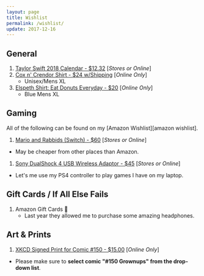 ```yaml
---
layout: page
title: Wishlist
permalink: /wishlist/
update: 2017-12-16
---
```


## General

1. [Taylor Swift 2018 Calendar - $12.32][tswift-calendar] [_Stores or Online_]
1. [Cox n' Crendor Shirt - $24 w/Shipping][cox-n-crendor] [_Online Only_]
   - Unisex/Mens XL
1. [Elspeth Shirt: Eat Donuts Everyday - $20][elspeth-shirt] [_Online Only_]
   - Blue Mens XL

## Gaming

All of the following can be found on my [Amazon Wishlist][amazon wishlist].

1. [Mario and Rabbids (Switch) - $60][mario-and-rabbids] [_Stores or Online_]
  - May be cheaper from other places than Amazon.
1. [Sony DualShock 4 USB Wireless Adaptor - $45][ds4-adapter] [_Stores or Online_]
  - Let's me use my PS4 controller to play games I have on my laptop.


## Gift Cards / If All Else Fails

1. Amazon Gift Cards :sparkling_heart:
   - Last year they allowed me to purchase some amazing headphones.

## Art & Prints

1. [XKCD Signed Print for Comic #150 - $15.00][xkcd-print] [_Online Only_]
  - Please make sure to **select comic "#150 Grownups" from the drop-down list**.

[print-order]: http://exocomics.com/store/prints
[comic-481]: http://exocomics.com/481
[tracer-mug]: https://gear.blizzard.com/us/overwatch-tracer-mug
[xkcd-print]: https://store.xkcd.com/products/signed-prints
[tswift-calendar]: https://www.amazon.com/Monthly-Calendar-Songwriter-Celebrity-Multilingual/dp/1465091335
[elspeth-shirt]: https://www.amazon.com/dp/B076CQM6C7/
[ds4-adapter]: https://www.amazon.com/gp/product/B01KWLKKQU
[switch]: https://www.amazon.com/gp/registry/wishlist/1P3O0QFXP9NRT
[mario-and-rabbids]: https://www.amazon.com/dp/B071JRMKBH/
[switch wishlist]: https://www.amazon.com/gp/registry/wishlist/1P3O0QFXP9NRT
[snes-wireless]: https://www.amazon.com/gp/product/B074HBNNH6k0
[cox-n-crendor]: https://theyetee.com/products/cox-n-crendor

